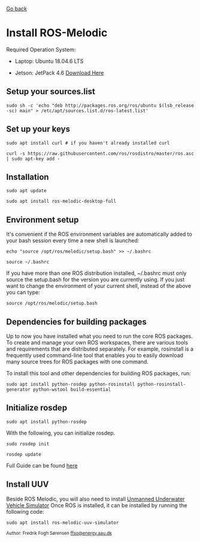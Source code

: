 [Go back](../README.md)

# <b>Install ROS-Melodic</b>
Required Operation System:

* Laptop: Ubuntu 18.04.6 LTS

* Jetson: JetPack 4.6 [Download Here](https://developer.nvidia.com/jetson-nano-sd-card-image)

## <b>Setup your sources.list</b>
`sudo sh -c 'echo "deb http://packages.ros.org/ros/ubuntu $(lsb_release -sc) main" > /etc/apt/sources.list.d/ros-latest.list'`

## <b>Set up your keys</b>
`sudo apt install curl # if you haven't already installed curl`

`curl -s https://raw.githubusercontent.com/ros/rosdistro/master/ros.asc | sudo apt-key add -`

## <b>Installation</b>
`sudo apt update`

`sudo apt install ros-melodic-desktop-full`

## <b>Environment setup</b>
It's convenient if the ROS environment variables are automatically added to your bash session every time a new shell is launched:

`echo "source /opt/ros/melodic/setup.bash" >> ~/.bashrc`

`source ~/.bashrc`


If you have more than one ROS distribution installed, ~/.bashrc must only source the setup.bash for the version you are currently using.
If you just want to change the environment of your current shell, instead of the above you can type:

`source /opt/ros/melodic/setup.bash`

## <b>Dependencies for building packages</b>
Up to now you have installed what you need to run the core ROS packages. To create and manage your own ROS workspaces, there are various tools and requirements that are distributed separately. For example, rosinstall is a frequently used command-line tool that enables you to easily download many source trees for ROS packages with one command.

To install this tool and other dependencies for building ROS packages, run: 

`sudo apt install python-rosdep python-rosinstall python-rosinstall-generator python-wstool build-essential`

## <b>Initialize rosdep</b>
`sudo apt install python-rosdep`

With the following, you can initialize rosdep. 

`sudo rosdep init`

`rosdep update`

Full Guide can be found [here](http://wiki.ros.org/melodic/Installation/Ubuntu "ROS melodic")

## <b>Install UUV</b>

Beside ROS Melodic, you will also need to install [Unmanned Underwater Vehicle Simulator](https://uuvsimulator.github.io/)
Once ROS is installed, it can be installed by running the following code:

`sudo apt install ros-melodic-uuv-simulator`

<sub>Author: Fredrik Fogh Sørensen [ffso@energy.aau.dk](mailto:ffso@energy.aau.dk)</sub>
